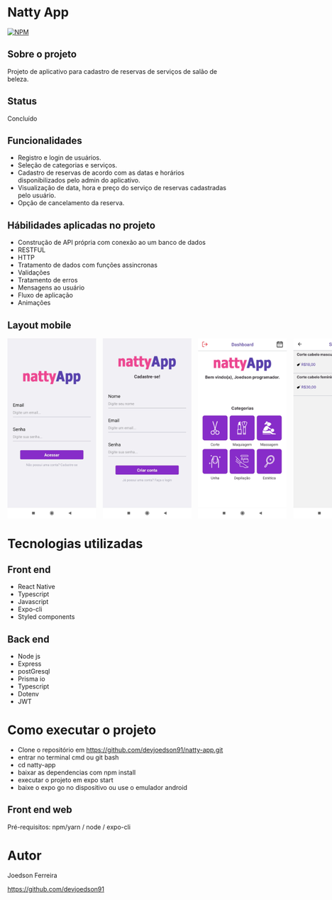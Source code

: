 # Natty App
[![NPM](https://img.shields.io/npm/l/react)](https://github.com/devsuperior/sds1-wmazoni/blob/master/LICENSE) 

## Sobre o projeto

Projeto de aplicativo para cadastro de reservas de serviços de salão de beleza.

## Status

Concluído

## Funcionalidades

- Registro e login de usuários.
- Seleção de categorias e serviços.
- Cadastro de reservas de acordo com as datas e horários disponibilizados pelo admin do aplicativo.
- Visualização de data, hora e preço do serviço de reservas cadastradas pelo usuário.
- Opção de cancelamento da reserva.

## Hábilidades aplicadas no projeto

- Construção de API própria com conexão ao um banco de dados
- RESTFUL
- HTTP
- Tratamento de dados com funções assincronas
- Validações
- Tratamento de erros
- Mensagens ao usuário
- Fluxo de aplicação
- Animações

## Layout mobile

<div style="display: flex; gap: 15px;">
   <img src="https://github.com/devjoedson91/easyservices-api/blob/main/tmp/login-user.jpg" width="200" />
   <img src="https://github.com/devjoedson91/easyservices-api/blob/main/tmp/register-user.jpg" width="200" />
   <img src="https://github.com/devjoedson91/easyservices-api/blob/main/tmp/dashboard.jpg" width="200" />
   <img src="https://github.com/devjoedson91/easyservices-api/blob/main/tmp/services.jpg" width="200" />
   <img src="https://github.com/devjoedson91/easyservices-api/blob/main/tmp/make-reservation.jpg" width="200" />
   <img src="https://github.com/devjoedson91/easyservices-api/blob/main/tmp/my-reservations.jpg" width="200" />
</div>

# Tecnologias utilizadas
## Front end
- React Native
- Typescript
- Javascript
- Expo-cli
- Styled components

## Back end
- Node js
- Express
- postGresql
- Prisma io
- Typescript
- Dotenv
- JWT

# Como executar o projeto

- Clone o repositório em https://github.com/devjoedson91/natty-app.git
- entrar no terminal cmd ou git bash
- cd natty-app
- baixar as dependencias com npm install
- executar o projeto em expo start
- baixe o expo go no dispositivo ou use o emulador android

## Front end web
Pré-requisitos: npm/yarn / node / expo-cli

# Autor

Joedson Ferreira

https://github.com/devjoedson91
 
 
 
